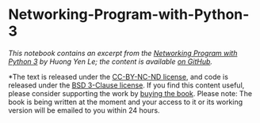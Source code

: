 # Networking-Program-with-Python-3
*This notebook contains an excerpt from the [Networking Program with Python 3](https://prohle.github.io/Networking-Program-with-Python-3/intro.html) by Huong Yen Le; the content is available [on GitHub](https://github.com/prohle/Networking-Program-with-Python-3).*

*The text is released under the [CC-BY-NC-ND license](https://creativecommons.org/licenses/by-nc-nd/3.0/us/legalcode), and code is released under the [BSD 3-Clause license](https://opensource.org/licenses/BSD-3-Clhttps://opensource.org/lcenses/BSD-3-Clause). If you find this content useful, please consider supporting the work by [buying the book](Please-send-your-payment-of-$19.99-to-prohle@gmail.com). Please note: The book is being written at the moment and your access to it or its working version will be emailed to you within 24 hours.
